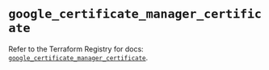 # `google_certificate_manager_certificate`

Refer to the Terraform Registry for docs: [`google_certificate_manager_certificate`](https://registry.terraform.io/providers/hashicorp/google/5.41.0/docs/resources/certificate_manager_certificate).
